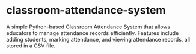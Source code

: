 # classroom-attendance-system
A simple Python-based Classroom Attendance System that allows educators to manage attendance records efficiently. Features include adding students, marking attendance, and viewing attendance records, all stored in a CSV file.
